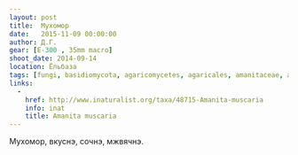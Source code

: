 ```yaml
---
layout: post
title:  Мухомор
date:   2015-11-09 00:00:00
author: Д.Г.
gear: [E-300 , 35mm macro]
shoot_date: 2014-09-14
location: Ёльбаза
tags: [fungi, basidiomycota, agaricomycetes, agaricales, amanitaceae, amanita, amanita muscaria]
links:
  -
    href: http://www.inaturalist.org/taxa/48715-Amanita-muscaria
    info: inat
    title: Amanita muscaria
---
```


Мухомор, вкуснэ, сочнэ, мжвячнэ.
